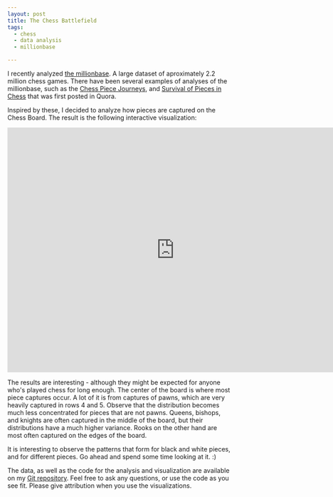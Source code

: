 ```yaml
---
layout: post
title: The Chess Battlefield
tags:
  - chess
  - data analysis
  - millionbase

---
```


I recently analyzed [the millionbase](https://www.top-5000.nl/pgn.htm). A large dataset of aproximately 2.2 million chess games. There have been several examples of analyses of the millionbase, such as the [Chess Piece Journeys](https://www.reddit.com/r/dataisbeautiful/comments/37yg35/chess_piece_journeys_album_oc/), and [Survival of Pieces in Chess](https://www.reddit.com/r/dataisbeautiful/comments/2jrwgw/survival_of_pieces_in_chess/) that was first posted in Quora. 

Inspired by these, I decided to analyze how pieces are captured on the Chess Board. The result is the following interactive visualization:

<iframe src="https://pabloem.github.io/chess/full_captures.html" width="750" height="550" frameborder="0" scrolling="no"></iframe>

The results are interesting - although they might be expected for anyone who's played chess for long enough. The center of the board is where most piece captures occur. A lot of it is from captures of pawns, which are very heavily captured in rows 4 and 5. Observe that the distribution becomes much less concentrated for pieces that are not pawns. Queens, bishops, and knights are often captured in the middle of the board, but their distributions have a much higher variance. Rooks on the other hand are most often captured on the edges of the board.

It is interesting to observe the patterns that form for black and white pieces, and for different pieces. Go ahead and spend some time looking at it. :)

The data, as well as the code for the analysis and visualization are available on my [Git repository](https://github.com/pabloem/chess/). Feel free to ask any questions, or use the code as you see fit. Please give attribution when you use the visualizations.
